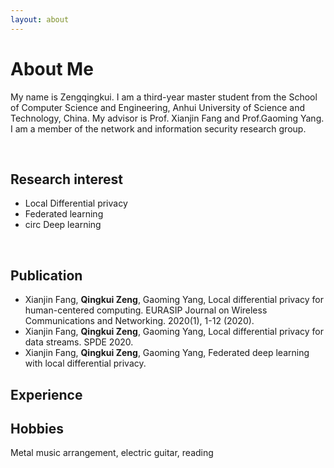 ```yaml
---
layout: about 
---
```


# About Me
My name is Zengqingkui. I am a third-year master student from the School of Computer Science and Engineering, Anhui University of Science and Technology, China. My advisor is Prof. Xianjin Fang and Prof.Gaoming Yang. I am a member of the network and information security research group.  

<br/>

## Research interest
* Local Differential privacy  
* Federated learning  
* circ Deep learning  

<br/>

## Publication
* Xianjin Fang, **Qingkui Zeng**, Gaoming Yang, Local differential privacy for human-centered computing. EURASIP Journal on Wireless Communications and Networking. 2020(1), 1-12 (2020).  
* Xianjin Fang, **Qingkui Zeng**, Gaoming Yang, Local differential privacy for data streams. SPDE 2020.   
* Xianjin Fang, **Qingkui Zeng**, Gaoming Yang, Federated deep learning with local differential privacy.   
## Experience


## Hobbies

Metal music arrangement, electric guitar, reading